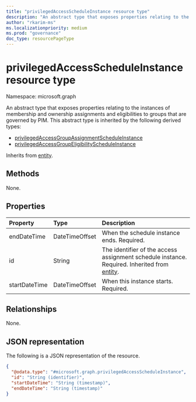 ```yaml
---
title: "privilegedAccessScheduleInstance resource type"
description: "An abstract type that exposes properties relating to the instances of membership and ownership assignments and eligibilities to groups that are governed by PIM."
author: "rkarim-ms"
ms.localizationpriority: medium
ms.prod: "governance"
doc_type: resourcePageType
---
```


# privilegedAccessScheduleInstance resource type

Namespace: microsoft.graph

An abstract type that exposes properties relating to the instances of membership and ownership assignments and eligibilities to groups that are governed by PIM. This abstract type is inherited by the following derived types:
+ [privilegedAccessGroupAssignmentScheduleInstance](privilegedaccessgroupassignmentscheduleinstance.md)
+ [privilegedAccessGroupEligibilityScheduleInstance](privilegedaccessgroupeligibilityscheduleinstance.md)


Inherits from [entity](../resources/entity.md).

## Methods
None.
<!-- |Method|Return type|Description|
|:---|:---|:---|
|[List privilegedAccessScheduleInstances](../api/privilegedaccessscheduleinstance-list.md)|[privilegedAccessScheduleInstance](../resources/privilegedaccessscheduleinstance.md) collection|Get a list of the [privilegedAccessScheduleInstance](../resources/privilegedaccessscheduleinstance.md) objects and their properties.|
|[Get privilegedAccessScheduleInstance](../api/privilegedaccessscheduleinstance-get.md)|[privilegedAccessScheduleInstance](../resources/privilegedaccessscheduleinstance.md)|Read the properties and relationships of a [privilegedAccessScheduleInstance](../resources/privilegedaccessscheduleinstance.md) object.|
|[Update privilegedAccessScheduleInstance](../api/privilegedaccessscheduleinstance-update.md)|[privilegedAccessScheduleInstance](../resources/privilegedaccessscheduleinstance.md)|Update the properties of a [privilegedAccessScheduleInstance](../resources/privilegedaccessscheduleinstance.md) object.|
|[Delete privilegedAccessScheduleInstance](../api/privilegedaccessscheduleinstance-delete.md)|None|Delete a [privilegedAccessScheduleInstance](../resources/privilegedaccessscheduleinstance.md) object.| -->

## Properties
|Property|Type|Description|
|:---|:---|:---|
|endDateTime|DateTimeOffset|When the schedule instance ends. Required.|
|id|String|The identifier of the access assignment schedule instance. Required. Inherited from [entity](../resources/entity.md).|
|startDateTime|DateTimeOffset|When this instance starts. Required.|

## Relationships
None.

## JSON representation
The following is a JSON representation of the resource.
<!-- {
  "blockType": "resource",
  "keyProperty": "id",
  "@odata.type": "microsoft.graph.privilegedAccessScheduleInstance",
  "baseType": "microsoft.graph.entity",
  "openType": false
}
-->
``` json
{
  "@odata.type": "#microsoft.graph.privilegedAccessScheduleInstance",
  "id": "String (identifier)",
  "startDateTime": "String (timestamp)",
  "endDateTime": "String (timestamp)"
}
```

